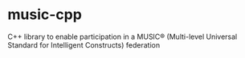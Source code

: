 # music-cpp
C++ library to enable participation in a MUSIC® (Multi-level Universal Standard for Intelligent Constructs) federation
